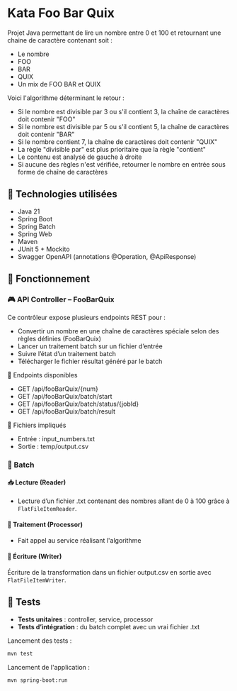 # Kata Foo Bar Quix

Projet Java permettant de lire un nombre entre 0 et 100 et retournant une chaine de caractère contenant soit : 

- Le nombre
- FOO
- BAR
- QUIX
- Un mix de FOO BAR et QUIX 

Voici l'algorithme déterminant le retour :

- Si le nombre est divisible par 3 ou s'il contient 3, la chaîne de caractères doit contenir "FOO"
- Si le nombre est divisible par 5 ou s'il contient 5, la chaîne de caractères doit contenir "BAR"
- Si le nombre contient 7, la chaîne de caractères doit contenir "QUIX"
- La règle "divisible par" est plus prioritaire que la règle "contient"
- Le contenu est analysé de gauche à droite
- Si aucune des règles n'est vérifiée, retourner le nombre en entrée sous forme de chaîne de caractères

## 🧱 Technologies utilisées

- Java 21
- Spring Boot
- Spring Batch
- Spring Web
- Maven
- JUnit 5 + Mockito
- Swagger OpenAPI (annotations @Operation, @ApiResponse)

## 📁 Fonctionnement

### 🎮 API Controller – FooBarQuix
Ce contrôleur expose plusieurs endpoints REST pour :
- Convertir un nombre en une chaîne de caractères spéciale selon des règles définies (FooBarQuix)
- Lancer un traitement batch sur un fichier d’entrée
- Suivre l’état d’un traitement batch
- Télécharger le fichier résultat généré par le batch

🔧 Endpoints disponibles

- GET /api/fooBarQuix/{num}
- GET /api/fooBarQuix/batch/start
- GET /api/fooBarQuix/batch/status/{jobId}
- GET /api/fooBarQuix/batch/result

📁 Fichiers impliqués
- Entrée : input_numbers.txt
- Sortie : temp/output.csv


### 📃 Batch
#### 📥 Lecture (Reader)

- Lecture d’un fichier .txt contenant des nombres allant de 0 à 100 grâce à `FlatFileItemReader`.

#### 🔄 Traitement (Processor)

- Fait appel au service réalisant l'algorithme

#### 💾 Écriture (Writer)

Écriture de la transformation dans un fichier output.csv en sortie avec `FlatFileItemWriter`.

## 🧪 Tests

- **Tests unitaires** : controller, service, processor
- **Tests d’intégration** : du batch complet avec un vrai fichier .txt

Lancement des tests :

```bash
mvn test
```

Lancement de l'application :

```bash
mvn spring-boot:run
```

